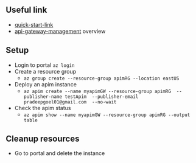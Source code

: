 ## Useful link
* [quick-start-link][1]
* [api-gateway-management][2] overview 

[1]:https://github.com/Azure/azure-quickstart-templates/tree/master/quickstarts/microsoft.apimanagement
[2]:https://docs.microsoft.com/en-us/azure/api-management/api-management-key-concepts

## Setup
* Login to portal `az login`
* Create a resource group
    * `az group create --resource-group apimRG --location eastUS`
* Deploy an apim instance
    * `az apim create --name myapimGW --resource-group apimRG 
  --publisher-name testApim 
  --publisher-email pradeepgoel01@gmail.com 
  --no-wait`
* Check the apim status
    * `az apim show --name myapimGW --resource-group apimRG --output table`

## Cleanup resources
* Go to portal and delete the instance
